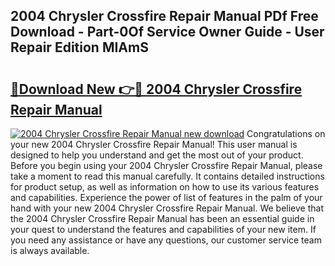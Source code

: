 ## 2004 Chrysler Crossfire Repair Manual PDf Free Download - Part-0Of Service Owner Guide - User Repair Edition MIAmS

# <h2><a href="http://bc36839.oget.top/?id=2004+Chrysler+Crossfire+Repair+Manual">🔗Download New 👉🔴 2004 Chrysler Crossfire Repair Manual</a></h2>

[![2004 Chrysler Crossfire Repair Manual new download](https://i.imgur.com/5g1atiW.png)](http://bc36839.oget.top/?id=2004+Chrysler+Crossfire+Repair+Manual)
Congratulations on your new 2004 Chrysler Crossfire Repair Manual! This user manual is designed to help you understand and get the most out of your product. Before you begin using your 2004 Chrysler Crossfire Repair Manual, please take a moment to read this manual carefully. It contains detailed instructions for product setup, as well as information on how to use its various features and capabilities. Experience the power of list of features in the palm of your hand with your new 2004 Chrysler Crossfire Repair Manual. We believe that the 2004 Chrysler Crossfire Repair Manual has been an essential guide in your quest to understand the features and capabilities of your new item. If you need any assistance or have any questions, our customer service team is always available.
